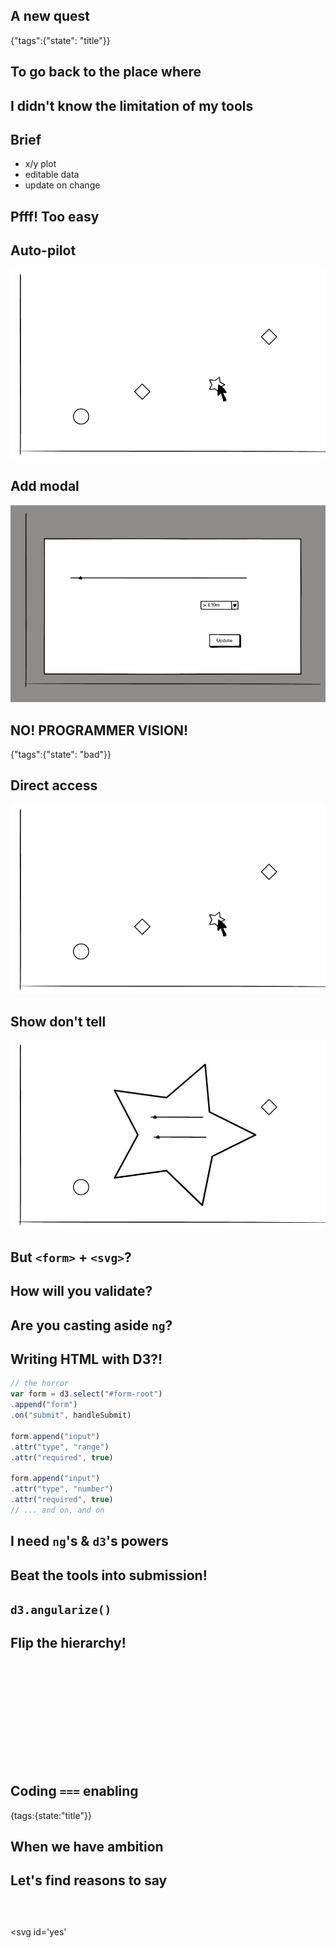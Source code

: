 ## A new quest
{"tags":{"state": "title"}}

## To go back to the place where

## I didn't know the limitation of my tools

## Brief

- x/y plot
- editable data
- update on change

## Pfff! Too easy

## Auto-pilot

![boring chart](img/chart-boring.png)

## Add modal

![boring modal](img/chart-modal.png)

## NO! PROGRAMMER VISION!
{"tags":{"state": "bad"}}

## Direct access

![cool idea](img/chart-boring.png)

## Show don't tell

![cool idea](img/direct-access.png)

## But `<form>` + `<svg>`?

## How will you validate?

## Are you casting aside `ng`?

## Writing HTML with D3?!

```js
// the horror
var form = d3.select("#form-root")
.append("form")
.on("submit", handleSubmit)

form.append("input")
.attr("type", "range")
.attr("required", true)

form.append("input")
.attr("type", "number")
.attr("required", true)
// ... and on, and on
```

## I need `ng`'s & `d3`'s powers

## Beat the tools into submission!

## `d3.angularize()`

## Flip the hierarchy!

##  

<svg id='resolutionDemo' class="demo"></svg>

<script>
onSlideWithElementShown(document.getElementById("resolutionDemo"), function() {
  resolutionDemo.fromHook.apply(null, arguments);
})
</script>

## Coding `===` enabling
{tags:{state:"title"}}

## When we have ambition

## Let's find reasons to say

##  

<a class="tweet" style="opacity: 0" href="http://twitter.com/">@timruffles</a>

<svg id='yes'</svg>

<script>
onSlideWithElementShown(document.getElementById("yes"), function(el, slideEl) {
  setTimeout(function() {
    d3.select(slideEl)
    .select(".tweet")
    .style("opacity", 1)
  }, 1250);
  yesDemo.apply(null, arguments);
})
</script>

